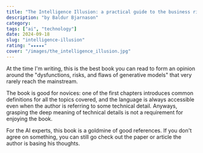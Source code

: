```yaml
---
title: "The Intelligence Illusion: a practical guide to the business risks of Generative AI"
description: "by Baldur Bjarnason"
category:
tags: ["ai", "technology"]
date: 2024-09-18
slug: "intelligence-illusion"
rating: "★★★★★"
cover: "/images/the_intelligence_illusion.jpg"
---
```


At the time I'm writing, this is the best book you can read to form an opinion
around the "dysfunctions, risks, and flaws of generative models"
that very rarely reach the mainstream.

<!--more-->

The book is good for novices: one of the first chapters introduces common definitions
for all the topics covered, and the language is always accessible even when the
author is referring to some technical detail. Anyways, grasping the deep meaning of technical
details is not a requirement for enjoying the book.

For the AI experts, this book is a goldmine of good references. If you don't agree on
something, you can still go check out the paper or article the author is basing his
thoughts.
